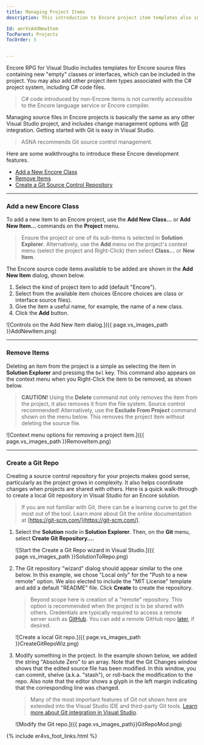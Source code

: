 ```yaml
---
title: Managing Project Items
description: This introduction to Encore project item templates also includes a brief discussion and walkthrough of Visual Studio's Git integration feature set.

Id: aerVsAddNewItem
TocParent: Projects
TocOrder: 5


---
```



Encore RPG for Visual Studio includes templates for Encore source files containing new "empty" classes or interfaces, which can be included in the project. You may also add other project item types associated with the C# project system, including C# code files.

> C# code introduced by non-Encore items is not currently accessible to the Encore language service or Encore compiler.

Managing source files in Encore projects is basically the same as any other Visual Studio project, and includes change management options with [Git](https://git-scm.com/) integration. Getting started with Git is easy in Visual Studio.

> ASNA recommends Git source control management. 

Here are some walkthroughs to introduce these Encore development features.

* [Add a New Encore Class](#add-a-new-encore-class)
* [Remove Items](#remove-items)
* [Create a Git Source Control Repository](#create-a-git-repo)

---
### Add a new Encore Class

To add a new item to an Encore project, use the **Add New Class...** or **Add New Item...** commands on the **Project** menu.

> Ensure the project or one of its sub-items is selected in **Solution Explorer**.
> Alternatively, use the **Add** menu on the project's context menu (select the project and Right-Click) then select **Class...** or **New Item**.

The Encore source code items available to be added are shown in the **Add New Item** dialog, shown below. 

1. Select the kind of project item to add (default "Encore").
2. Select from the available item choices (Encore choices are class or interface source files).
3. Give the item a useful name, for example, the name of a new class. 
4. Click the **Add** button.

![Controls on the Add New Item dialog.]({{ page.vs_images_path }}AddNewItem.png)

---
### Remove Items

Deleting an item from the project is a simple as selecting the item in **Solution Explorer** and pressing the `Del` key. This command also appears on the context menu when you Right-Click the item to be removed, as shown below.

> **CAUTION!** Using the **Delete** command not only removes the item from the project, it also removes it from the file system. Source control recommended!
> Alternatively, use the **Exclude From Project** command shown on the menu below. This removes the project item without deleting the source file.

![Context menu options for removing a project item.]({{ page.vs_images_path }}RemoveItem.png)

---
### Create a Git Repo

Creating a source control repository for your projects makes good sense, particularly as the project grows in complexity.  It also helps coordinate changes when projects are shared with others.  Here is a quick walk-through to create a local Git repository in Visual Studio for an Encore solution.

> If you are not familiar with Git, there can be a learning curve to get the most out of the tool. Learn more about Git the online documentation at [https://git-scm.com/](https://git-scm.com/).
 
1. Select the **Solution** node in **Solution Explorer**. Then, on the **Git** menu, select **Create Git Repository...**.

    ![Start the Create a Git Repo wizard in Visual Studio.]({{ page.vs_images_path }}SolutionToRepo.png)


2. The Git repository "wizard" dialog should appear similar to the one below. In this example, we chose "Local only" for the "Push to a new remote" option. We also elected to include the "MIT License" template and add a default "README" file.  Click **Create** to create the repository.

    > Beyond scope here is creation of a "remote" repository. This option is recommended when the project is to be shared with others. Credentials are typically required to access a remote server such as [GitHub](https://github.com). You can add a remote GitHub repo [later](https://docs.github.com/en/migrations/importing-source-code/using-the-command-line-to-import-source-code/adding-locally-hosted-code-to-github), if desired.

    ![Create a local Git repo.]({{ page.vs_images_path }}CreateGitRepoWiz.png)

3. Modify something in the project. In the example shown below, we added the string "Absolute Zero" to an array. Note that the Git Changes window shows that the edited source file has been modified. In this window, you can commit, shelve (a.k.a. "stash"), or roll-back the modification to the repo. Also note that the editor shows a glyph in the left margin indicating that the corresponding line was changed.

    > Many of the most important features of Git not shown here are extended into the Visual Studio IDE and third-party Git tools. [Learn more about Git integration in Visual Studio](https://learn.microsoft.com/visualstudio/version-control/git-with-visual-studio).

    ![Modify the Git repo.]({{ page.vs_images_path}}GitRepoMod.png)

{% include er4vs_foot_links.html %}